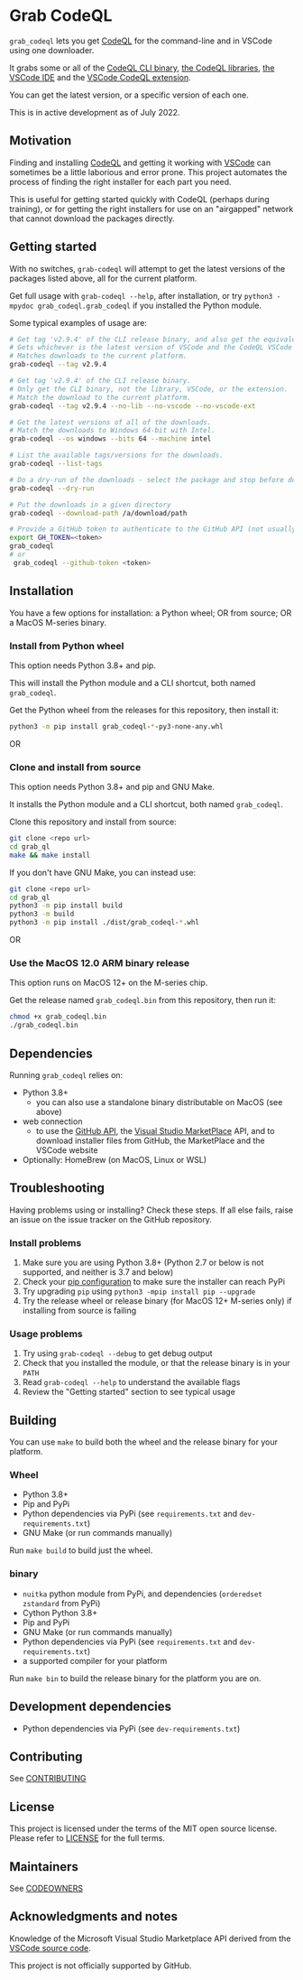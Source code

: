 # Grab CodeQL

`grab_codeql` lets you get [CodeQL](https://codeql.github.com/) for the command-line and in VSCode using one downloader.

It grabs some or all of the [CodeQL CLI binary](https://github.com/github/codeql-cli-binaries), [the CodeQL libraries](https://github.com/github/codeql), [the VSCode IDE](https://code.visualstudio.com/) and the [VSCode CodeQL extension](https://marketplace.visualstudio.com/items?itemName=GitHub.vscode-codeql).

You can get the latest version, or a specific version of each one.

This is in active development as of July 2022.

## Motivation

Finding and installing [CodeQL](https://codeql.github.com/) and getting it working with [VSCode](https://code.visualstudio.com/) can sometimes be a little laborious and error prone. This project automates the process of finding the right installer for each part you need.

This is useful for getting started quickly with CodeQL (perhaps during training), or for getting the right installers for use on an "airgapped" network that cannot download the packages directly.

## Getting started

With no switches, `grab-codeql` will attempt to get the latest versions of the packages listed above, all for the current platform.

Get full usage with `grab-codeql --help`, after installation,
or try `python3 -mpydoc grab_codeql.grab_codeql` if you installed the Python module.

Some typical examples of usage are:

``` bash
# Get tag 'v2.9.4' of the CLI release binary, and also get the equivalent tag for the library.
# Gets whichever is the latest version of VSCode and the CodeQL VSCode extension.
# Matches downloads to the current platform.
grab-codeql --tag v2.9.4

# Get tag 'v2.9.4' of the CLI release binary.
# Only get the CLI binary, not the library, VSCode, or the extension.
# Match the download to the current platform.
grab-codeql --tag v2.9.4 --no-lib --no-vscode --no-vscode-ext

# Get the latest versions of all of the downloads.
# Match the downloads to Windows 64-bit with Intel.
grab-codeql --os windows --bits 64 --machine intel

# List the available tags/versions for the downloads.
grab-codeql --list-tags

# Do a dry-run of the downloads - select the package and stop before downloading
grab-codeql --dry-run

# Put the downloads in a given directory
grab-codeql --download-path /a/download/path

# Provide a GitHub token to authenticate to the GitHub API (not usually necessary)
export GH_TOKEN=<token>
grab_codeql
# or
 grab_codeql --github-token <token>
```

## Installation

You have a few options for installation: a Python wheel; OR from source; OR a MacOS M-series binary.

### Install from Python wheel

This option needs Python 3.8+ and pip.

This will install the Python module and a CLI shortcut, both named `grab_codeql`.

Get the Python wheel from the releases for this repository, then install it:

``` bash
python3 -m pip install grab_codeql-*-py3-none-any.whl
```

OR

### Clone and install from source

This option needs Python 3.8+ and pip and GNU Make.

It installs the Python module and a CLI shortcut, both named `grab_codeql`.

Clone this repository and install from source:

``` bash
git clone <repo url>
cd grab_ql
make && make install
```

If you don't have GNU Make, you can instead use:

``` bash
git clone <repo url>
cd grab_ql
python3 -m pip install build
python3 -m build
python3 -m pip install ./dist/grab_codeql-*.whl
```

OR

### Use the MacOS 12.0 ARM binary release

This option runs on MacOS 12+ on the M-series chip.

Get the release named `grab_codeql.bin` from this repository, then run it:

  ``` bash
  chmod +x grab_codeql.bin
  ./grab_codeql.bin
  ```

## Dependencies

Running `grab_codeql` relies on:

* Python 3.8+
  * you can also use a standalone binary distributable on MacOS (see above)
* web connection
  * to use the [GitHub API](https://docs.github.com/en/rest/guides/getting-started-with-the-rest-api), the [Visual Studio MarketPlace](https://marketplace.visualstudio.com/) API, and to download installer files from GitHub, the MarketPlace and the VSCode website
* Optionally: HomeBrew (on MacOS, Linux or WSL)

## Troubleshooting

Having problems using or installing? Check these steps. If all else fails, raise an issue on the issue tracker on the GitHub repository.

### Install problems

1. Make sure you are using Python 3.8+ (Python 2.7 or below is not supported, and neither is 3.7 and below)
2. Check your [pip configuration](https://pip.pypa.io/en/stable/user_guide/) to make sure the installer can reach PyPi
3. Try upgrading `pip` using `python3 -mpip install pip --upgrade`
4. Try the release wheel or release binary (for MacOS 12+ M-series only) if installing from source is failing

### Usage problems

1. Try using `grab-codeql --debug` to get debug output
2. Check that you installed the module, or that the release binary is in your `PATH`
3. Read `grab-codeql --help` to understand the available flags
4. Review the "Getting started" section to see typical usage

## Building

You can use `make` to build both the wheel and the release binary for your platform.

### Wheel

* Python 3.8+
* Pip and PyPi
* Python dependencies via PyPi (see `requirements.txt` and `dev-requirements.txt`)
* GNU Make (or run commands manually)

Run `make build` to build just the wheel.

### binary

* `nuitka` python module from PyPi, and dependencies (`orderedset zstandard` from PyPi)
* Cython Python 3.8+
* Pip and PyPi
* GNU Make (or run commands manually)
* Python dependencies via PyPi (see `requirements.txt` and `dev-requirements.txt`)
* a supported compiler for your platform

Run `make bin` to build the release binary for the platform you are on.

## Development dependencies

* Python dependencies via PyPi (see `dev-requirements.txt`)

## Contributing

See [CONTRIBUTING](CONTRIBUTING.md)

## License

This project is licensed under the terms of the MIT open source license. Please refer to [LICENSE](LICENSE) for the full terms.

## Maintainers

See [CODEOWNERS](CODEOWNERS)

## Acknowledgments and notes

Knowledge of the Microsoft Visual Studio Marketplace API derived from the [VSCode source code](https://github.com/microsoft/vscode/blob/main/src/vs/platform/extensionManagement/common/extensionGalleryService.ts).

This project is not officially supported by GitHub.

